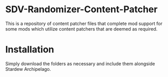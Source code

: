 # SDV-Randomizer-Content-Patcher
This is a repository of content patcher files that complete mod support for some mods which utilize content patchers that are deemed as required.
# Installation
Simply download the folders as necessary and include them alongside Stardew Archipelago.
